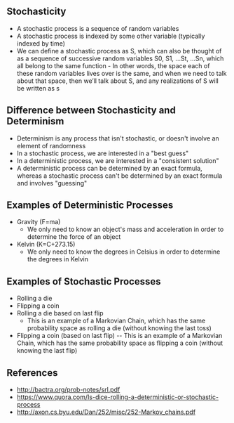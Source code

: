 ## Stochasticity
- A stochastic process is a sequence of random variables
- A stochastic process is indexed by some other variable (typically indexed by time)
- We can define a stochastic process as S, which can also be thought of as a sequence of successive random variables S0, S1, ...St, ...Sn, which all belong to the same function
        - In other words, the space each of these random variables lives over is the same, and when we need to talk about that space, then we’ll talk about S, and any realizations of S will be written as s

## Difference between Stochasticity and Determinism
- Determinism is any process that isn't stochastic, or doesn't involve an element of randomness
- In a stochastic process, we are interested in a "best guess"
- In a deterministic process, we are interested in a "consistent solution"
- A deterministic process can be determined by an exact formula, whereas a stochastic process can't be determined by an exact formula and involves "guessing"

## Examples of Deterministic Processes
- Gravity (F=ma)
	- We only need to know an object's mass and acceleration in order to determine the force of an object
- Kelvin (K=C+273.15)
	- We only need to know the degrees in Celsius in order to determine the degrees in Kelvin

## Examples of Stochastic Processes
- Rolling a die
- Flipping a coin
- Rolling a die based on last flip
	- This is an example of a Markovian Chain, which has the same probability space as rolling a die (without knowing the last toss)
- Flipping a coin (based on last flip)
	-- This is an example of a Markovian Chain, which has the same probability space as flipping a coin (without knowing the last flip)

## References
- http://bactra.org/prob-notes/srl.pdf
- https://www.quora.com/Is-dice-rolling-a-deterministic-or-stochastic-process
- http://axon.cs.byu.edu/Dan/252/misc/252-Markov_chains.pdf
